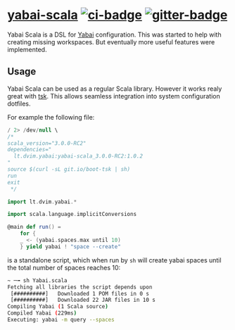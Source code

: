 # [yabai-scala][] [![ci-badge][]][ci] [![gitter-badge][]][gitter]

[yabai-scala]:  https://github.com/2m/yabai-scala
[ci]:           https://github.com/2m/yabai-scala/actions
[ci-badge]:     https://github.com/2m/yabai-scala/workflows/ci/badge.svg
[gitter]:       https://gitter.im/2m/general
[gitter-badge]: https://badges.gitter.im/2m/general.svg

Yabai Scala is a DSL for [Yabai] configuration.
This was started to help with creating missing workspaces.
But eventually more useful features were implemented.

[Yabai]: https://github.com/koekeishiya/yabai

## Usage

Yabai Scala can be used as a regular Scala library.
However it works realy great with [tsk][].
This allows seamless integration into system configuration dotfiles.

For example the following file:

```scala
/ 2> /dev/null \
/*
scala_version="3.0.0-RC2"
dependencies="
  lt.dvim.yabai:yabai-scala_3.0.0-RC2:1.0.2
"
source $(curl -sL git.io/boot-tsk | sh)
run
exit
 */

import lt.dvim.yabai.*

import scala.language.implicitConversions

@main def run() =
    for {
    _ <- (yabai.spaces.max until 10)
    } yield yabai ! "space --create"
```

is a standalone script, which when run by `sh` will create yabai spaces until the
total number of spaces reaches 10:

```sh
~ ─╼ sh Yabai.scala                                                                                   0
Fetching all libraries the script depends upon
 [##########]   Downloaded 1 POM files in 0 s
 [##########]   Downloaded 22 JAR files in 10 s
Compiling Yabai (1 Scala source)
Compiled Yabai (229ms)
Executing: yabai -m query --spaces
```

[tsk]: https://github.com/tsk-tsk/tsk-tsk
